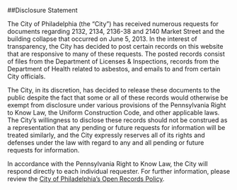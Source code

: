 ##Disclosure Statement

The City of Philadelphia (the “City”) has received numerous requests for documents regarding 2132, 2134, 2136-38 and 2140 Market Street and the building collapse that occurred on June 5, 2013. In the interest of transparency, the City has decided to post certain records on this website that are responsive to many of these requests. The posted records consist of files from the Department of Licenses & Inspections, records from the Department of Health related to asbestos, and emails to and from certain City officials.

The City, in its discretion, has decided to release these documents to the public despite the fact that some or all of these records would otherwise be exempt from disclosure under various provisions of the Pennsylvania Right to Know Law, the Uniform Construction Code, and other applicable laws. The City’s willingness to disclose these records should not be construed as a representation that any pending or future requests for information will be treated similarly, and the City expressly reserves all of its rights and defenses under the law with regard to any and all pending or future requests for information.

In accordance with the Pennsylvania Right to Know Law, the City will respond directly to each individual requester. For further information, please review the [City of Philadelphia’s Open Records Policy](http://www.phila.gov/privacy/pdfs/FinalCityOpenRecords.pdf).
